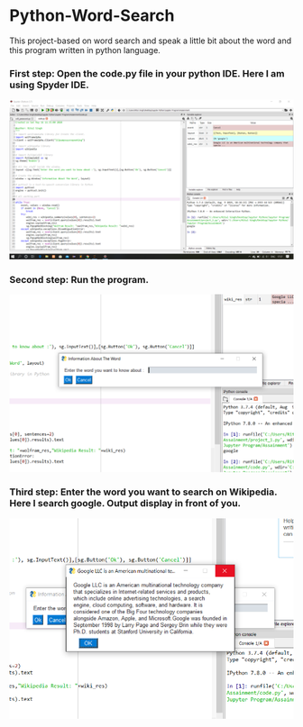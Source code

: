 # Python-Word-Search
This project-based on word search and speak a little bit about the word and this program written in python language.
### **First step:** Open the code.py file in your python IDE. Here I am using Spyder IDE.
![](images/Capture.PNG)

### Second step:  Run the program.
![](images/Capture2.PNG)

### Third step: Enter the word you want to search on Wikipedia. Here I search google. Output display in front of you.
![](images/Capture_5.PNG)
